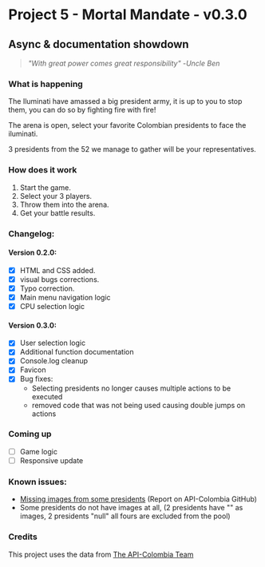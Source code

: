 # Project 5 -  Mortal Mandate  - v0.3.0

## Async & documentation showdown

> *"With great power comes great responsibility"*
> -*Uncle Ben*

### What is happening

The Iluminati have amassed a big president army, it is up to you to stop them, you can do so by fighting fire with fire!

The arena is open, select your favorite Colombian presidents to face the iluminati.

3 presidents from the 52 we manage to gather will be your representatives.

### How does it work

1. Start the game.
1. Select your 3 players.
1. Throw them into the arena.
1. Get your battle results.

### Changelog:

#### Version 0.2.0:

* [x] HTML and CSS added.
* [x] visual bugs corrections.
* [x] Typo correction.
* [x] Main menu navigation logic
* [x] CPU selection logic

#### Version 0.3.0:
* [X] User selection logic
* [X] Additional function documentation
* [X] Console.log cleanup
* [X] Favicon
* [X] Bug fixes:
    * Selecting presidents no longer causes multiple actions to be executed
    * removed code that was not being used causing double jumps on actions


### Coming up
* [ ] Game logic
* [ ] Responsive update

### Known issues:

* [Missing images from some presidents](https://github.com/Mteheran/api-colombia/issues/117) (Report on API-Colombia GitHub)
* Some presidents do not have images at all, (2 presidents have "" as images, 2 presidents "null" all fours are excluded from the pool)

### Credits

This project uses the data from [The API-Colombia Team](https://api-colombia.com/)